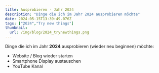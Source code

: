 ```yaml
---
title: Ausprobieren - Jahr 2024
description: "Dinge die ich im Jahr 2024 ausprobieren möchte"
date: 2024-05-15T13:39:49.076Z
tags: ["2024","Try new things"]
thumbnail:
  url: /img/blog/2024_trynewthings.png
---
```


Dinge die ich im Jahr **2024** ausprobieren (wieder neu beginnen) möchte:

- Website / Blog wieder starten
- Smartphone Display austauschen
- YouTube Kanal